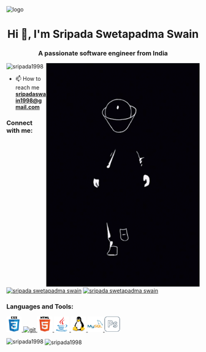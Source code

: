 ![logo](https://github.com/sripada1998/sripada1998/blob/main/to%20my%20profile.gif)
<h1 align="center">Hi 👋, I'm Sripada Swetapadma Swain</h1>
<h3 align="center">A passionate software engineer from India</h3>
<img align="right" alt="coding" width="400" src="https://github.com/sripada1998/sripada1998/blob/main/git%20banner.gif">

<p align="left"> <img src="https://komarev.com/ghpvc/?username=sripada1998&label=Profile%20views&color=0e75b6&style=flat" alt="sripada1998" /> </p>

- 📫 How to reach me **sripadaswain1998@gmail.com**

<h3 align="left">Connect with me:</h3>
<p align="left">
<a href="https://linkedin.com/in/sripada swetapadma swain" target="blank"><img align="center" src="https://raw.githubusercontent.com/rahuldkjain/github-profile-readme-generator/master/src/images/icons/Social/linked-in-alt.svg" alt="sripada swetapadma swain" height="30" width="40" /></a>
<a href="https://fb.com/sripada swetapadma swain" target="blank"><img align="center" src="https://raw.githubusercontent.com/rahuldkjain/github-profile-readme-generator/master/src/images/icons/Social/facebook.svg" alt="sripada swetapadma swain" height="30" width="40" /></a>
</p>

<h3 align="left">Languages and Tools:</h3>
<p align="left"> <a href="https://www.w3schools.com/css/" target="_blank" rel="noreferrer"> <img src="https://raw.githubusercontent.com/devicons/devicon/master/icons/css3/css3-original-wordmark.svg" alt="css3" width="40" height="40"/> </a> <a href="https://git-scm.com/" target="_blank" rel="noreferrer"> <img src="https://www.vectorlogo.zone/logos/git-scm/git-scm-icon.svg" alt="git" width="40" height="40"/> </a> <a href="https://www.w3.org/html/" target="_blank" rel="noreferrer"> <img src="https://raw.githubusercontent.com/devicons/devicon/master/icons/html5/html5-original-wordmark.svg" alt="html5" width="40" height="40"/> </a> <a href="https://www.java.com" target="_blank" rel="noreferrer"> <img src="https://raw.githubusercontent.com/devicons/devicon/master/icons/java/java-original.svg" alt="java" width="40" height="40"/> </a> <a href="https://www.linux.org/" target="_blank" rel="noreferrer"> <img src="https://raw.githubusercontent.com/devicons/devicon/master/icons/linux/linux-original.svg" alt="linux" width="40" height="40"/> </a> <a href="https://www.mysql.com/" target="_blank" rel="noreferrer"> <img src="https://raw.githubusercontent.com/devicons/devicon/master/icons/mysql/mysql-original-wordmark.svg" alt="mysql" width="40" height="40"/> </a> <a href="https://www.photoshop.com/en" target="_blank" rel="noreferrer"> <img src="https://raw.githubusercontent.com/devicons/devicon/master/icons/photoshop/photoshop-line.svg" alt="photoshop" width="40" height="40"/> </a> </p>

<p><img align="left" src="https://github-readme-stats.vercel.app/api/top-langs?username=sripada1998&show_icons=true&locale=en&layout=compact" alt="sripada1998" /></p>

<p>&nbsp;<img align="center" src="https://github-readme-stats.vercel.app/api?username=sripada1998&show_icons=true&locale=en" alt="sripada1998" /></p>
